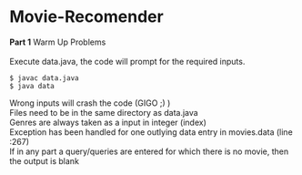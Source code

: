 # Movie-Recomender

<b>Part 1</b>  Warm Up Problems <br><br>
Execute data.java, the code will prompt for the required inputs.

```
$ javac data.java
$ java data
```

Wrong inputs will crash the code (GIGO ;) ) <br>
Files need to be in the same directory as data.java <br>
Genres are always taken as a input in integer (index) <br>
Exception has been handled for one outlying data entry in movies.data (line :267) <br>
If in any part a query/queries are entered for which there is no movie, then the output is blank <br> 
